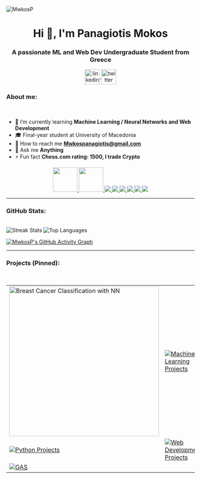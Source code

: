
<p align="left">
  <img src="https://komarev.com/ghpvc/?username=MwkosP&label=Profile%20views&color=0e75b6&style=flat" alt="MwkosP" />
</p>

<h1 align="center">Hi 👋, I'm Panagiotis Mokos</h1>
<h3 align="center">A passionate ML and Web Dev Undergraduate Student from Greece</h3>


<p align="center">
  <a href="https://linkedin.com/in/YOUR-LINKEDIN" target="blank">
    <img align="center" src="https://img.icons8.com/color/48/000000/linkedin.png" alt="linkedin" height="40" width="40" />
  </a>
  <a href="https://twitter.com/YOUR-TWITTER" target="blank">
    <img align="center" src="https://img.icons8.com/color/48/000000/twitter.png" alt="twitter" height="40" width="40" />
  </a>
</p>


<h3 align="left">About me:</h3>
<br/>



- 🌱 I’m currently learning **Machine Learning / Neural Networks and Web Development**       
- 🎓 Final-year student at University of Macedonia      
- 📧 How to reach me **Mwkospanagiotis@gmail.com**
- 💬 Ask me **Anything**
- ⚡ Fun fact **Chess.com rating: 1500, I trade Crypto**  



<p align="center">
  <a href="https://www.python.org" target="_blank">
    <img src="https://cdn.jsdelivr.net/gh/devicons/devicon/icons/python/python-original.svg" width="65" height="65"/>
  </a>
  <a href="https://www.java.com/" target="_blank">
    <img src="https://cdn.jsdelivr.net/gh/devicons/devicon/icons/java/java-original.svg" width="65" height="65"/>
  </a>
  <a href="https://www.w3.org/html/" target="_blank">
    <img src="https://img.icons8.com/color/65/000000/html-5--v1.png"/>
  </a>
  <a href="https://www.w3schools.com/css/" target="_blank">
    <img src="https://img.icons8.com/color/65/000000/css3.png"/>
  </a>
  <a href="https://developer.mozilla.org/en-US/docs/Web/JavaScript" target="_blank">
    <img src="https://img.icons8.com/color/65/000000/javascript.png"/>
  </a>
  <a href="https://en.wikipedia.org/wiki/C_(programming_language)" target="_blank">
    <img src="https://img.icons8.com/color/65/000000/c-programming.png"/>
  </a>
  <a href="https://colab.research.google.com/" target="_blank">
    <img src="https://img.icons8.com/color/65/000000/google-colab.png"/>
  </a>
  <a href="https://code.visualstudio.com/" target="_blank">
    <img src="https://img.icons8.com/color/65/000000/visual-studio-code-2019.png"/>
  </a>
</p>



</p>


---
<h3 align="left">GitHub Stats:</h3> 
<br/>

<img src="https://github-readme-streak-stats.herokuapp.com/?user=MwkosP&theme=default" alt="Streak Stats" align="left"/>
<img src="https://github-readme-stats.vercel.app/api/top-langs?username=MwkosP&show_icons=true&locale=en&layout=compact" alt="Top Languages" align="center"/>

[![MwkosP's GitHub Activity Graph](https://github-readme-activity-graph.vercel.app/graph?username=MwkosP&theme=github-compact)](https://github.com/Ashutosh00710/github-readme-activity-graph)


---
<h3 align="left">Projects (Pinned):</h3>
<br/>

<table>
  <tr>
    <td>
      <a href="https://github.com/MwkosP/Breast-Cancer-Classification-with-NN" target="_blank">
        <img src="https://miro.medium.com/v2/resize:fit:800/format:webp/1*jfMnB0cdHQRYn2Hz1ozYew.png" alt="Breast Cancer Classification with NN" width="400"/>
      </a>
    </td>
    <td>
      <a href="https://github.com/MwkosP/Machine-Learning-Projects" target="_blank">
        <img src="https://github-readme-stats.vercel.app/api/pin/?username=MwkosP&repo=Machine-Learning-Projects" alt="Machine Learning Projects" />
      </a>
    </td>
  </tr>
  <tr>
    <td>
      <a href="https://github.com/MwkosP/Python-Projects" target="_blank">
        <img src="https://github-readme-stats.vercel.app/api/pin/?username=MwkosP&repo=Python-Projects" alt="Python Projects" />
      </a>
    </td>
    <td>
      <a href="https://github.com/MwkosP/Web-Development-Projects" target="_blank">
        <img src="https://github-readme-stats.vercel.app/api/pin/?username=MwkosP&repo=Web-Development-Projects" alt="Web Development Projects" />
      </a>
    </td>
  </tr>
  <tr>
    <td>
      <a href="https://github.com/MwkosP/GAS" target="_blank">
        <img src="https://github-readme-stats.vercel.app/api/pin/?username=MwkosP&repo=GAS" alt="GAS" />
      </a>
    </td>
    <td></td>
  </tr>
</table>








